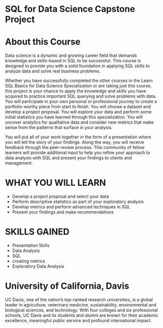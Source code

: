 # SQL for Data Science Capstone Project

# About this Course
Data science is a dynamic and growing career field that demands knowledge and skills-based in SQL to be successful. This course is designed to provide you with a solid foundation in applying SQL skills to analyze data and solve real business problems.

Whether you have successfully completed the other courses in the Learn SQL Basics for Data Science Specialization or are taking just this course, this project is your chance to apply the knowledge and skills you have acquired to practice important SQL  querying and solve problems with data. You will participate in your own personal or professional journey to create a portfolio-worthy piece from start to finish. You will choose a dataset and develop a project proposal. You will explore your data and perform some initial statistics you have learned through this specialization. You will uncover analytics for qualitative data and consider new metrics that make sense from the patterns that surface in your analysis. 

You will put all of your work together in the form of a presentation where you will tell the story of your findings. Along the way, you will receive feedback through the peer-review process. This community of fellow learners will provide additional input to help you refine your approach to data analysis with SQL and present your findings to clients and management.


# WHAT YOU WILL LEARN
* Develop a project proposal and select your data
* Perform descriptive statistics as part of your exploratory analysis
* Develop metrics and perform advanced techniques in SQL
* Present your findings and make recommendations

# SKILLS GAINED 
* Presentation Skills
* Data Analysis
* SQL
* creating metrics
* Exploratory Data Analysis


# University of California, Davis
UC Davis, one of the nation’s top-ranked research universities, is a global leader in agriculture, veterinary medicine, sustainability, environmental and biological sciences, and technology. With four colleges and six professional schools, UC Davis and its students and alumni are known for their academic excellence, meaningful public service and profound international impact.
